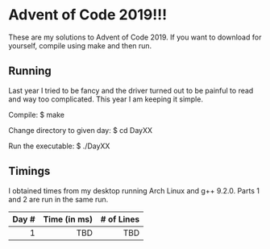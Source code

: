 # Advent of Code 2019!!!

These are my solutions to Advent of Code 2019.
If you want to download for yourself, compile using make and then run.

**Running**
----------------------------------
Last year I tried to be fancy and the driver turned out to be
painful to read and way too complicated. This year I am keeping it simple.

Compile:
    $ make

Change directory to given day:
    $ cd DayXX

Run the executable:
    $ ./DayXX

**Timings**
----------------------------------
I obtained times from my desktop running Arch Linux and g++ 9.2.0.  Parts 1 and 2 are run in the same run.

Day # | Time (in ms) | # of Lines
-----:|-------------:|-----------:
1     |TBD           |TBD

